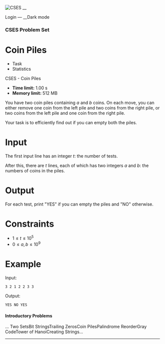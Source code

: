 ![CSES](/logo.png?1) __

Login — __Dark mode

### CSES Problem Set

# Coin Piles

  * Task
  * Statistics

CSES - Coin Piles

  * **Time limit:** 1.00 s
  * **Memory limit:** 512 MB

You have two coin piles containing $a$ and $b$ coins. On each move, you can
either remove one coin from the left pile and two coins from the right pile,
or two coins from the left pile and one coin from the right pile.

Your task is to efficiently find out if you can empty both the piles.

# Input

The first input line has an integer $t$: the number of tests.

After this, there are $t$ lines, each of which has two integers $a$ and $b$:
the numbers of coins in the piles.

# Output

For each test, print "YES" if you can empty the piles and "NO" otherwise.

# Constraints

  * $1 \le t \le 10^5$
  * $0 \le a, b \le 10^9$

# Example

Input:

``` 3 2 1 2 2 3 3 ```

Output:

``` YES NO YES ```

#### Introductory Problems

... Two SetsBit StringsTrailing ZerosCoin PilesPalindrome ReorderGray
CodeTower of HanoiCreating Strings...

* * *

